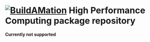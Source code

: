 # [![BuildAMation](http://buildamation.com/BAM-small.png)](https://github.com/markfinal/BuildAMation)  High Performance Computing package repository

**Currently not supported**
